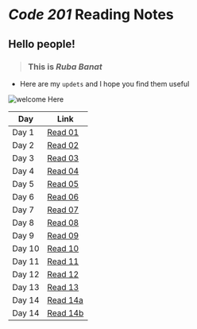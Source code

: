 # *Code 201* Reading Notes 

## Hello people!

> ###  This is ***Ruba Banat*** 
- Here are my `updets`  and I hope you find them useful 

![welcome Here](https://res.cloudinary.com/practicaldev/image/fetch/s--xk_bukJd--/c_imagga_scale,f_auto,fl_progressive,h_420,q_auto,w_1000/https://thepracticaldev.s3.amazonaws.com/i/mrwi729n6z36y41in2sh.jpg)


Day | Link
------------ | -------------
Day 1 | [Read 01](https://rubabanat.github.io/Reading_Notes201/class-01)
Day 2 | [Read 02](https://rubabanat.github.io/Reading_Notes201/class-02)
Day 3 | [Read 03](https://rubabanat.github.io/Reading_Notes201/class-03)
Day 4 | [Read 04](https://rubabanat.github.io/Reading_Notes201/class-04)
Day 5 | [Read 05](https://rubabanat.github.io/Reading_Notes201/class-05)
Day 6 | [Read 06](https://rubabanat.github.io/Reading_Notes201/class-06)
Day 7 | [Read 07](https://rubabanat.github.io/Reading_Notes201/class-07)
Day 8 | [Read 08](https://rubabanat.github.io/Reading_Notes201/class-08)
Day 9 | [Read 09](https://rubabanat.github.io/Reading_Notes201/class-09)
Day 10| [Read 10](https://rubabanat.github.io/Reading_Notes201/class-10)
Day 11| [Read 11](https://rubabanat.github.io/Reading_Notes201/class-11)
Day 12| [Read 12](https://rubabanat.github.io/Reading_Notes201/class-12)
Day 13| [Read 13](https://rubabanat.github.io/Reading_Notes201/class-13)
Day 14| [Read 14a](https://rubabanat.github.io/Reading_Notes201/class-14a)
Day 14| [Read 14b](https://rubabanat.github.io/Reading_Notes201/class-14b)




